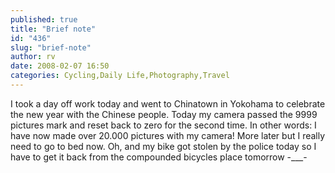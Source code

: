 ```yaml
---
published: true
title: "Brief note"
id: "436"
slug: "brief-note"
author: rv
date: 2008-02-07 16:50
categories: Cycling,Daily Life,Photography,Travel
---
```

I took a day off work today and went to Chinatown in Yokohama to celebrate the new year with the Chinese people. Today my camera passed the 9999 pictures mark and reset back to zero for the second time. In other words: I have now made over 20.000 pictures with my camera! More later but I really need to go to bed now. Oh, and my bike got stolen by the police today so I have to get it back from the compounded bicycles place tomorrow -___-